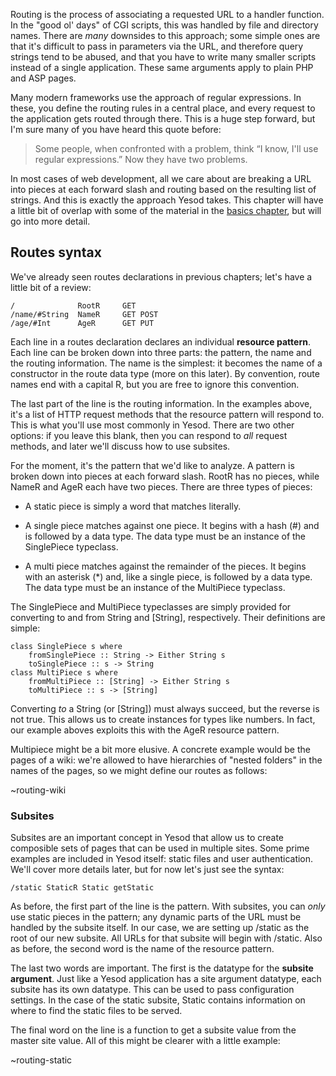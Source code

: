 Routing is the process of associating a requested URL to a handler function. In the "good ol' days" of CGI scripts, this was handled by file and directory names. There are *many* downsides to this approach; some simple ones are that it's difficult to pass in parameters via the URL, and therefore query strings tend to be abused, and that you have to write many smaller scripts instead of a single application. These same arguments apply to plain PHP and ASP pages.

Many modern frameworks use the approach of regular expressions. In these, you define the routing rules in a central place, and every request to the application gets routed through there. This is a huge step forward, but I'm sure many of you have heard this quote before:

> Some people, when confronted with a problem, think “I know, I'll use regular expressions.”  Now they have two problems.

In most cases of web development, all we care about are breaking a URL into pieces at each forward slash and routing based on the resulting list of strings. And this is exactly the approach Yesod takes. This chapter will have a little bit of overlap with some of the material in the [basics chapter](/book/basics/), but will go into more detail.

## Routes syntax

We've already seen routes declarations in previous chapters; let's have a little bit of a review:

    /              RootR     GET
    /name/#String  NameR     GET POST
    /age/#Int      AgeR      GET PUT

Each line in a routes declaration declares an individual **resource pattern**. Each line can be broken down into three parts: the pattern, the name and the routing information. The name is the simplest: it becomes the name of a constructor in the route data type (more on this later). By convention, route names end with a capital R, but you are free to ignore this convention.

The last part of the line is the routing information. In the examples above, it's a list of HTTP request methods that the resource pattern will respond to. This is what you'll use most commonly in Yesod. There are two other options: if you leave this blank, then you can respond to *all* request methods, and later we'll discuss how to use subsites.

For the moment, it's the pattern that we'd like to analyze. A pattern is broken down into pieces at each forward slash. RootR has no pieces, while NameR and AgeR each have two pieces. There are three types of pieces:

* A static piece is simply a word that matches literally.

* A single piece matches against one piece. It begins with a hash (#) and is followed by a data type. The data type must be an instance of the SinglePiece typeclass.

* A multi piece matches against the remainder of the pieces. It begins with an asterisk (*) and, like a single piece, is followed by a data type. The data type must be an instance of the MultiPiece typeclass.

The SinglePiece and MultiPiece typeclasses are simply provided for converting to and from String and [String], respectively. Their definitions are simple:

    class SinglePiece s where
        fromSinglePiece :: String -> Either String s
        toSinglePiece :: s -> String
    class MultiPiece s where
        fromMultiPiece :: [String] -> Either String s
        toMultiPiece :: s -> [String]

Converting *to* a String (or [String]) must always succeed, but the reverse is not true. This allows us to create instances for types like numbers. In fact, our example aboves exploits this with the AgeR resource pattern.

Multipiece might be a bit more elusive. A concrete example would be the pages of a wiki: we're allowed to have hierarchies of "nested folders" in the names of the pages, so we might define our routes as follows:

~routing-wiki

### Subsites

Subsites are an important concept in Yesod that allow us to create composible sets of pages that can be used in multiple sites. Some prime examples are included in Yesod itself: static files and user authentication. We'll cover more details later, but for now let's just see the syntax:

    /static StaticR Static getStatic

As before, the first part of the line is the pattern. With subsites, you can *only* use static pieces in the pattern; any dynamic parts of the URL must be handled by the subsite itself. In our case, we are setting up /static as the root of our new subsite. All URLs for that subsite will begin with /static. Also as before, the second word is the name of the resource pattern.

The last two words are important. The first is the datatype for the **subsite argument**. Just like a Yesod application has a site argument datatype, each subsite has its own datatype. This can be used to pass configuration settings. In the case of the static subsite, Static contains information on where to find the static files to be served.

The final word on the line is a function to get a subsite value from the master site value. All of this might be clearer with a little example:

~routing-static
